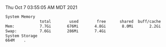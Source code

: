 Thu Oct  7 03:55:05 AM MDT 2021
```bash
System Memory
               total        used        free      shared  buff/cache   available
Mem:           7.7Gi       676Mi       4.8Gi       8.0Mi       2.2Gi       6.7Gi
Swap:          7.6Gi       286Mi       7.4Gi
System Storage
664M	.
```
